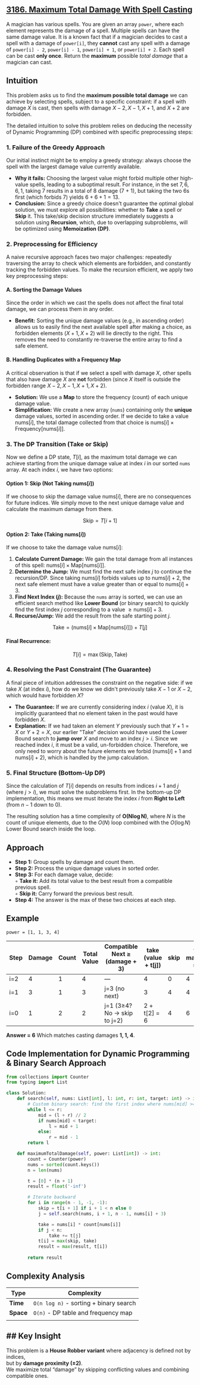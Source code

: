 ## [3186. Maximum Total Damage With Spell Casting](https://leetcode.com/problems/maximum-total-damage-with-spell-casting/)

A magician has various spells.
You are given an array `power`, where each element represents the damage of a spell. Multiple spells can have the same damage value.
It is a known fact that if a magician decides to cast a spell with a damage of `power[i]`, they **cannot** cast any spell with a damage of `power[i] - 2`, `power[i] - 1`, `power[i] + 1`, or `power[i] + 2`.
Each spell can be cast **only once**.
Return the **maximum** possible _total damage_ that a magician can cast.

## Intuition

This problem asks us to find the **maximum possible total damage** we can achieve by selecting spells, subject to a specific constraint: if a spell with damage $X$ is cast, then spells with damage $X-2, X-1, X+1$, and $X+2$ are forbidden.

The detailed intuition to solve this problem relies on deducing the necessity of Dynamic Programming (DP) combined with specific preprocessing steps:
### 1. Failure of the Greedy Approach
Our initial instinct might be to employ a greedy strategy: always choose the spell with the largest damage value currently available.

- **Why it fails:** Choosing the largest value might forbid multiple other high-value spells, leading to a suboptimal result. For instance, in the set ${7, 6, 6, 1}$, taking 7 results in a total of 8 damage (7 + 1), but taking the two 6s first (which forbids 7) yields $6+6+1 = 13$.
- **Conclusion:** Since a greedy choice doesn't guarantee the optimal global solution, we must explore all possibilities: whether to **Take** a spell or **Skip** it. This take/skip decision structure immediately suggests a solution using **Recursion**, which, due to overlapping subproblems, will be optimized using **Memoization (DP)**.
### 2. Preprocessing for Efficiency
A naive recursive approach faces two major challenges: repeatedly traversing the array to check which elements are forbidden, and constantly tracking the forbidden values. To make the recursion efficient, we apply two key preprocessing steps:
#### A. Sorting the Damage Values
Since the order in which we cast the spells does not affect the final total damage, we can process them in any order.

- **Benefit:** Sorting the unique damage values (e.g., in ascending order) allows us to easily find the next available spell after making a choice, as forbidden elements ($X+1, X+2$) will lie directly to the right. This removes the need to constantly re-traverse the entire array to find a safe element.

#### B. Handling Duplicates with a Frequency Map
A critical observation is that if we select a spell with damage $X$, other spells that also have damage $X$ are **not** forbidden (since $X$ itself is outside the forbidden range $X-2, X-1, X+1, X+2$).

- **Solution:** We use a **Map** to store the frequency (count) of each unique damage value.
- **Simplification:** We create a new array (`nums`) containing only the **unique** damage values, sorted in ascending order. If we decide to take a value $\text{nums}[i]$, the total damage collected from that choice is $\text{nums}[i] \times \text{Frequency}[\text{nums}[i]]$.

### 3. The DP Transition (Take or Skip)
Now we define a DP state, $T[i]$, as the maximum total damage we can achieve starting from the unique damage value at index $i$ in our sorted `nums` array. At each index $i$, we have two options:

#### Option 1: Skip (Not Taking $\text{nums}[i]$)
If we choose to skip the damage value $\text{nums}[i]$, there are no consequences for future indices. We simply move to the next unique damage value and calculate the maximum damage from there.

$$\text{Skip} = T[i+1]$$

#### Option 2: Take (Taking $\text{nums}[i]$)

If we choose to take the damage value $\text{nums}[i]$:
1. **Calculate Current Damage:** We gain the total damage from all instances of this spell: $\text{nums}[i] \times \text{Map}[\text{nums}[i]]$.
2. **Determine the Jump:** We must find the next safe index $j$ to continue the recursion/DP. Since taking $\text{nums}[i]$ forbids values up to $\text{nums}[i] + 2$, the next safe element must have a value greater than or equal to $\text{nums}[i] + 3$.
3. **Find Next Index ($j$):** Because the `nums` array is sorted, we can use an efficient search method like **Lower Bound** (or binary search) to quickly find the first index $j$ corresponding to a value $\geq \text{nums}[i] + 3$.
4. **Recurse/Jump:** We add the result from the safe starting point $j$.

$$\text{Take} = (\text{nums}[i] \times \text{Map}[\text{nums}[i]]) + T[j]$$

#### Final Recurrence:

$$T[i] = \max(\text{Skip}, \text{Take})$$

### 4. Resolving the Past Constraint (The Guarantee)
A final piece of intuition addresses the constraint on the negative side: if we take $X$ (at index $i$), how do we know we didn't previously take $X-1$ or $X-2$, which would have forbidden $X$?

- **The Guarantee:** If we are currently considering index $i$ (value $X$), it is implicitly guaranteed that no element taken in the past would have forbidden $X$.
- **Explanation:** If we had taken an element $Y$ previously such that $Y+1=X$ or $Y+2=X$, our earlier "Take" decision would have used the Lower Bound search to **jump over** $X$ and move to an index $j > i$. Since we reached index $i$, it must be a valid, un-forbidden choice. Therefore, we only need to worry about the future elements we forbid ($\text{nums}[i]+1$ and $\text{nums}[i]+2$), which is handled by the jump calculation.

### 5. Final Structure (Bottom-Up DP)
Since the calculation of $T[i]$ depends on results from indices $i+1$ and $j$ (where $j > i$), we must solve the subproblems first. In the bottom-up DP implementation, this means we must iterate the index $i$ from **Right to Left** (from $n-1$ down to 0).

The resulting solution has a time complexity of $\mathbf{O(N \log N)}$, where $N$ is the count of unique elements, due to the $O(N)$ loop combined with the $O(\log N)$ Lower Bound search inside the loop.

## Approach

- **Step 1:** Group spells by damage and count them.
- **Step 2:** Process the unique damage values in sorted order.
- **Step 3:** For each damage value, decide:  
    ◦ **Take it:** Add its total value to the best result from a compatible previous spell.  
    ◦ **Skip it:** Carry forward the previous best result.
- **Step 4:** The answer is the max of these two choices at each step.

## Example 
`power = [1, 1, 3, 4]`

|Step|Damage|Count|Total Value|Compatible Next ≥ (damage + 3)|take (value + t[j])|skip|t[i] = max(take, skip)|
|---|---|---|---|---|---|---|---|
|i=2|4|1|4|—|4|0|4|
|i=1|3|1|3|j=3 (no next)|3|4|4|
|i=0|1|2|2|j=1 (3≥4? No → skip to j=2)|2 + t[2] = 6|4|6|
**Answer = 6**
Which matches casting damages **1, 1, 4**.

## Code Implementation for Dynamic Programming & Binary Search Approach

```python
from collections import Counter
from typing import List

class Solution:
    def search(self, nums: List[int], l: int, r: int, target: int) -> int:
        # Custom binary search: find the first index where nums[mid] >= target
        while l <= r:
            mid = (l + r) // 2
            if nums[mid] < target:
                l = mid + 1
            else:
                r = mid - 1
        return l

    def maximumTotalDamage(self, power: List[int]) -> int:
        count = Counter(power)
        nums = sorted(count.keys())
        n = len(nums)

        t = [0] * (n + 1)
        result = float('-inf')

        # Iterate backward
        for i in range(n - 1, -1, -1):
            skip = t[i + 1] if i + 1 < n else 0
            j = self.search(nums, i + 1, n - 1, nums[i] + 3)

            take = nums[i] * count[nums[i]]
            if j < n:
                take += t[j]
            t[i] = max(skip, take)
            result = max(result, t[i])
            
        return result
```

## Complexity Analysis
| Type      | Complexity                             |
| --------- | -------------------------------------- |
| **Time**  | `O(n log n)` - sorting + binary search |
| **Space** | `O(n)` -  DP table and frequency map   |
|           |                                        |

## ## Key Insight

This problem is a **House Robber variant** where adjacency is defined not by indices,  
but by **damage proximity (±2)**.  
We maximize total “damage” by skipping conflicting values and combining compatible ones.